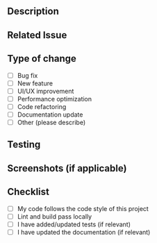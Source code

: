 ## Description
<!-- Describe your changes in detail -->

## Related Issue
<!-- If fixing a bug or implementing a feature, please link the related issue here -->

## Type of change
- [ ] Bug fix
- [ ] New feature
- [ ] UI/UX improvement
- [ ] Performance optimization
- [ ] Code refactoring
- [ ] Documentation update
- [ ] Other (please describe)

## Testing
<!-- Describe how you tested your changes -->

## Screenshots (if applicable)
<!-- Add screenshots to help explain your changes -->

## Checklist
- [ ] My code follows the code style of this project
- [ ] Lint and build pass locally
- [ ] I have added/updated tests (if relevant)
- [ ] I have updated the documentation (if relevant)